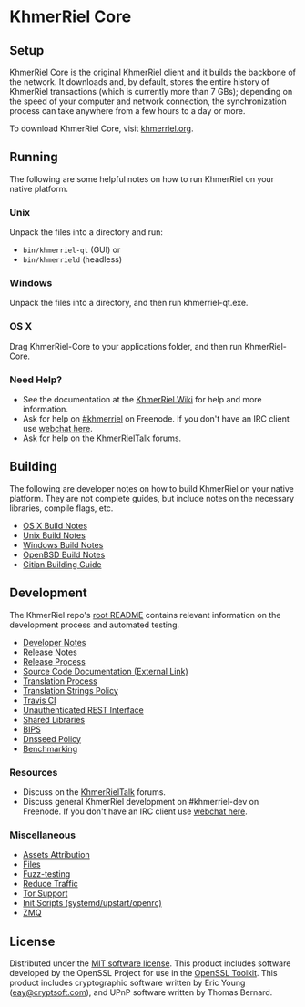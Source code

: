 KhmerRiel Core
=============

Setup
---------------------
KhmerRiel Core is the original KhmerRiel client and it builds the backbone of the network. It downloads and, by default, stores the entire history of KhmerRiel transactions (which is currently more than 7 GBs); depending on the speed of your computer and network connection, the synchronization process can take anywhere from a few hours to a day or more.

To download KhmerRiel Core, visit [khmerriel.org](https://khmerriel.org).

Running
---------------------
The following are some helpful notes on how to run KhmerRiel on your native platform.

### Unix

Unpack the files into a directory and run:

- `bin/khmerriel-qt` (GUI) or
- `bin/khmerrield` (headless)

### Windows

Unpack the files into a directory, and then run khmerriel-qt.exe.

### OS X

Drag KhmerRiel-Core to your applications folder, and then run KhmerRiel-Core.

### Need Help?

* See the documentation at the [KhmerRiel Wiki](https://khmerriel.info/)
for help and more information.
* Ask for help on [#khmerriel](http://webchat.freenode.net?channels=khmerriel) on Freenode. If you don't have an IRC client use [webchat here](http://webchat.freenode.net?channels=khmerriel).
* Ask for help on the [KhmerRielTalk](https://khmerrieltalk.io/) forums.

Building
---------------------
The following are developer notes on how to build KhmerRiel on your native platform. They are not complete guides, but include notes on the necessary libraries, compile flags, etc.

- [OS X Build Notes](build-osx.md)
- [Unix Build Notes](build-unix.md)
- [Windows Build Notes](build-windows.md)
- [OpenBSD Build Notes](build-openbsd.md)
- [Gitian Building Guide](gitian-building.md)

Development
---------------------
The KhmerRiel repo's [root README](/README.md) contains relevant information on the development process and automated testing.

- [Developer Notes](developer-notes.md)
- [Release Notes](release-notes.md)
- [Release Process](release-process.md)
- [Source Code Documentation (External Link)](https://dev.visucore.com/khmerriel/doxygen/)
- [Translation Process](translation_process.md)
- [Translation Strings Policy](translation_strings_policy.md)
- [Travis CI](travis-ci.md)
- [Unauthenticated REST Interface](REST-interface.md)
- [Shared Libraries](shared-libraries.md)
- [BIPS](bips.md)
- [Dnsseed Policy](dnsseed-policy.md)
- [Benchmarking](benchmarking.md)

### Resources
* Discuss on the [KhmerRielTalk](https://khmerrieltalk.io/) forums.
* Discuss general KhmerRiel development on #khmerriel-dev on Freenode. If you don't have an IRC client use [webchat here](http://webchat.freenode.net/?channels=khmerriel-dev).

### Miscellaneous
- [Assets Attribution](assets-attribution.md)
- [Files](files.md)
- [Fuzz-testing](fuzzing.md)
- [Reduce Traffic](reduce-traffic.md)
- [Tor Support](tor.md)
- [Init Scripts (systemd/upstart/openrc)](init.md)
- [ZMQ](zmq.md)

License
---------------------
Distributed under the [MIT software license](/COPYING).
This product includes software developed by the OpenSSL Project for use in the [OpenSSL Toolkit](https://www.openssl.org/). This product includes
cryptographic software written by Eric Young ([eay@cryptsoft.com](mailto:eay@cryptsoft.com)), and UPnP software written by Thomas Bernard.
